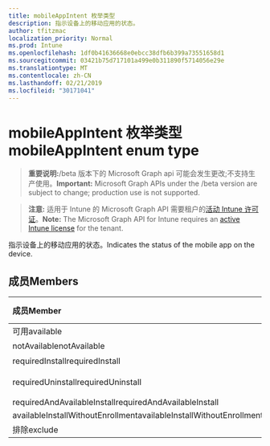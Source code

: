 ```yaml
---
title: mobileAppIntent 枚举类型
description: 指示设备上的移动应用的状态。
author: tfitzmac
localization_priority: Normal
ms.prod: Intune
ms.openlocfilehash: 1df0b41636668e0ebcc38dfb6b399a73551658d1
ms.sourcegitcommit: 03421b75d717101a499e0b311890f5714056e29e
ms.translationtype: MT
ms.contentlocale: zh-CN
ms.lasthandoff: 02/21/2019
ms.locfileid: "30171041"
---
```

# <a name="mobileappintent-enum-type"></a><span data-ttu-id="62ca5-103">mobileAppIntent 枚举类型</span><span class="sxs-lookup"><span data-stu-id="62ca5-103">mobileAppIntent enum type</span></span>

> <span data-ttu-id="62ca5-104">**重要说明:**/beta 版本下的 Microsoft Graph api 可能会发生更改;不支持生产使用。</span><span class="sxs-lookup"><span data-stu-id="62ca5-104">**Important:** Microsoft Graph APIs under the /beta version are subject to change; production use is not supported.</span></span>

> <span data-ttu-id="62ca5-105">**注意:** 适用于 Intune 的 Microsoft Graph API 需要租户的[活动 Intune 许可证](https://go.microsoft.com/fwlink/?linkid=839381)。</span><span class="sxs-lookup"><span data-stu-id="62ca5-105">**Note:** The Microsoft Graph API for Intune requires an [active Intune license](https://go.microsoft.com/fwlink/?linkid=839381) for the tenant.</span></span>

<span data-ttu-id="62ca5-106">指示设备上的移动应用的状态。</span><span class="sxs-lookup"><span data-stu-id="62ca5-106">Indicates the status of the mobile app on the device.</span></span>

## <a name="members"></a><span data-ttu-id="62ca5-107">成员</span><span class="sxs-lookup"><span data-stu-id="62ca5-107">Members</span></span>
|<span data-ttu-id="62ca5-108">成员</span><span class="sxs-lookup"><span data-stu-id="62ca5-108">Member</span></span>|<span data-ttu-id="62ca5-109">值</span><span class="sxs-lookup"><span data-stu-id="62ca5-109">Value</span></span>|<span data-ttu-id="62ca5-110">说明</span><span class="sxs-lookup"><span data-stu-id="62ca5-110">Description</span></span>|
|:---|:---|:---|
|<span data-ttu-id="62ca5-111">可用</span><span class="sxs-lookup"><span data-stu-id="62ca5-111">available</span></span>|<span data-ttu-id="62ca5-112">0</span><span class="sxs-lookup"><span data-stu-id="62ca5-112">0</span></span>|<span data-ttu-id="62ca5-113">可用</span><span class="sxs-lookup"><span data-stu-id="62ca5-113">Available</span></span>|
|<span data-ttu-id="62ca5-114">notAvailable</span><span class="sxs-lookup"><span data-stu-id="62ca5-114">notAvailable</span></span>|<span data-ttu-id="62ca5-115">1</span><span class="sxs-lookup"><span data-stu-id="62ca5-115">1</span></span>|<span data-ttu-id="62ca5-116">不可用</span><span class="sxs-lookup"><span data-stu-id="62ca5-116">Not Available</span></span>|
|<span data-ttu-id="62ca5-117">requiredInstall</span><span class="sxs-lookup"><span data-stu-id="62ca5-117">requiredInstall</span></span>|<span data-ttu-id="62ca5-118">双面</span><span class="sxs-lookup"><span data-stu-id="62ca5-118">2</span></span>|<span data-ttu-id="62ca5-119">必需的安装</span><span class="sxs-lookup"><span data-stu-id="62ca5-119">Required Install</span></span>|
|<span data-ttu-id="62ca5-120">requiredUninstall</span><span class="sxs-lookup"><span data-stu-id="62ca5-120">requiredUninstall</span></span>|<span data-ttu-id="62ca5-121">第三章</span><span class="sxs-lookup"><span data-stu-id="62ca5-121">3</span></span>|<span data-ttu-id="62ca5-122">必需的卸载</span><span class="sxs-lookup"><span data-stu-id="62ca5-122">Required Uninstall</span></span>|
|<span data-ttu-id="62ca5-123">requiredAndAvailableInstall</span><span class="sxs-lookup"><span data-stu-id="62ca5-123">requiredAndAvailableInstall</span></span>|<span data-ttu-id="62ca5-124">4</span><span class="sxs-lookup"><span data-stu-id="62ca5-124">4</span></span>|<span data-ttu-id="62ca5-125">RequiredAndAvailableInstall</span><span class="sxs-lookup"><span data-stu-id="62ca5-125">RequiredAndAvailableInstall</span></span>|
|<span data-ttu-id="62ca5-126">availableInstallWithoutEnrollment</span><span class="sxs-lookup"><span data-stu-id="62ca5-126">availableInstallWithoutEnrollment</span></span>|<span data-ttu-id="62ca5-127">5</span><span class="sxs-lookup"><span data-stu-id="62ca5-127">5</span></span>|<span data-ttu-id="62ca5-128">AvailableInstallWithoutEnrollment</span><span class="sxs-lookup"><span data-stu-id="62ca5-128">AvailableInstallWithoutEnrollment</span></span>|
|<span data-ttu-id="62ca5-129">排除</span><span class="sxs-lookup"><span data-stu-id="62ca5-129">exclude</span></span>|<span data-ttu-id="62ca5-130">型</span><span class="sxs-lookup"><span data-stu-id="62ca5-130">6</span></span>|<span data-ttu-id="62ca5-131">排除</span><span class="sxs-lookup"><span data-stu-id="62ca5-131">Exclude</span></span>|




